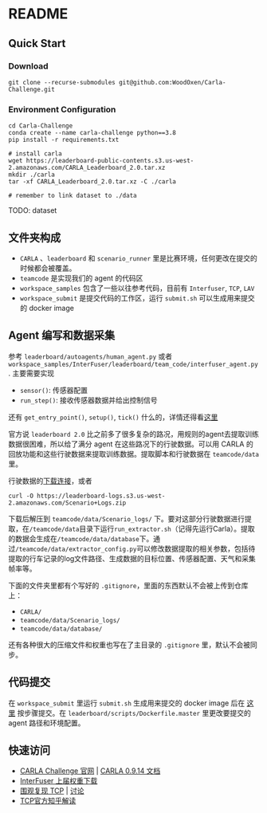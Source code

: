 # README

## Quick Start

### Download

```shell
git clone --recurse-submodules git@github.com:WoodOxen/Carla-Challenge.git
```

### Environment Configuration
```shell
cd Carla-Challenge
conda create --name carla-challenge python==3.8
pip install -r requirements.txt

# install carla
wget https://leaderboard-public-contents.s3.us-west-2.amazonaws.com/CARLA_Leaderboard_2.0.tar.xz
mkdir ./carla
tar -xf CARLA_Leaderboard_2.0.tar.xz -C ./carla

# remember to link dataset to ./data
```

TODO: dataset

## 文件夹构成

- `CARLA` 、`leaderboard` 和 `scenario_runner` 里是比赛环境，任何更改在提交的时候都会被覆盖。
- `teamcode` 是实现我们的 agent 的代码区
- `workspace_samples` 包含了一些以往参考代码，目前有 `Interfuser`, `TCP`, `LAV`
- `workspace_submit` 是提交代码的工作区，运行 `submit.sh` 可以生成用来提交的 docker image

## Agent 编写和数据采集

参考 `leaderboard/autoagents/human_agent.py` 或者 `workspace_samples/InterFuser/leaderboard/team_code/interfuser_agent.py`. 主要需要实现

- `sensor()`: 传感器配置
- `run_step()`: 接收传感器数据并给出控制信号

还有 `get_entry_point()`, `setup()`, `tick()` 什么的，详情还得看[这里](https://leaderboard.carla.org/get_started/#3-creating-your-own-autonomous-agent)

官方说 `leaderboard 2.0` 比之前多了很多复杂的路况，用规则的agent去提取训练数据很困难，所以给了满分 agent 在这些路况下的行驶数据。可以用 CARLA 的回放功能和这些行驶数据来提取训练数据。提取脚本和行驶数据在 `teamcode/data` 里。

行驶数据的[下载连接](https://leaderboard-logs.s3.us-west-2.amazonaws.com/Scenario+Logs.zip)，或者

    curl -O https://leaderboard-logs.s3.us-west-2.amazonaws.com/Scenario+Logs.zip

下载后解压到 `teamcode/data/Scenario_logs/` 下。要对这部分行驶数据进行提取，在`/teamcode/data`目录下运行`run_extractor.sh`（记得先运行Carla）。提取的数据会生成在`/teamcode/data/database`下。通过`/teamcode/data/extractor_config.py`可以修改数据提取的相关参数，包括待提取的行车记录的log文件路径、生成数据的目标位置、传感器配置、天气和采集帧率等。


下面的文件夹里都有个写好的 `.gitignore`，里面的东西默认不会被上传到仓库上：

- `CARLA/`
- `teamcode/data/Scenario_logs/`
- `teamcode/data/database/`

还有各种很大的压缩文件和权重也写在了主目录的 `.gitignore` 里，默认不会被同步。

## 代码提交

在 `workspace_submit` 里运行 `submit.sh` 生成用来提交的 docker image 后在 [这里](https://eval.ai/web/challenges/challenge-page/2098/submission) 按步骤提交。在 `leaderboard/scripts/Dockerfile.master` 里更改要提交的 agent 路径和环境配置。 

## 快速访问

- [CARLA Challenge 官网](https://leaderboard.carla.org/) | [CARLA 0.9.14 文档](https://carla.readthedocs.io/en/0.9.14/)
- [InterFuser 上届权重下载](http://43.159.60.142/s/p2CN)
- [围观复现 TCP](https://github.com/Kin-Zhang/carla-expert/discussions/2) | [讨论](https://github.com/Kin-Zhang/carla-expert/discussions)
- [TCP官方知乎解读](https://zhuanlan.zhihu.com/p/532665469)
